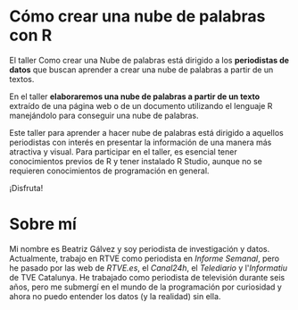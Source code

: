 # Cómo crear una nube de palabras con R

El taller Como crear una Nube de palabras está dirigido a los **periodistas de datos** que buscan aprender a crear una nube de palabras a partir de un textos. 

En el taller **elaboraremos una nube de palabras a partir de un texto** extraído de una página web o de un documento utilizando el lenguaje R manejándolo para conseguir una nube de palabras.

Este taller para aprender a hacer nube de palabras está dirigido a aquellos periodistas con interés en presentar la información de una manera más atractiva y visual. Para participar en el taller, es esencial tener conocimientos previos de R y tener instalado R Studio, aunque no se requieren conocimientos de programación en general.

¡Disfruta!



# Sobre mí

Mi nombre es Beatriz Gálvez y soy periodista de investigación y datos. Actualmente, trabajo en RTVE como periodista en _Informe Semanal_, pero he pasado por las web de _RTVE.es_, el _Canal24h_, el _Telediario_ y l'_Informatiu_ de TVE Catalunya. 
He trabajado como periodista de televisión durante seis años, pero me submergí en el mundo de la programación por curiosidad y ahora no puedo entender los datos (y la realidad) sin ella. 
